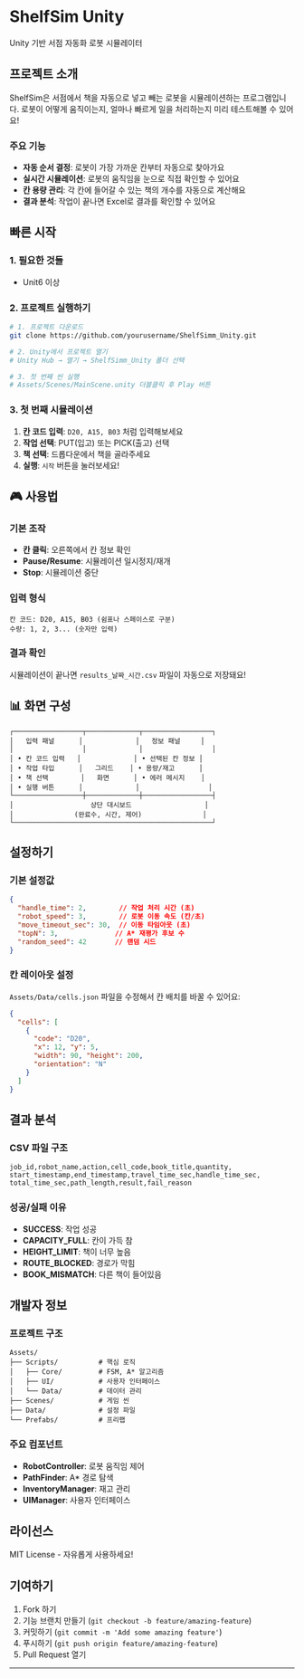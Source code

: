 # ShelfSim Unity

Unity 기반 서점 자동화 로봇 시뮬레이터

## 프로젝트 소개

ShelfSim은 서점에서 책을 자동으로 넣고 빼는 로봇을 시뮬레이션하는 프로그램입니다. 
로봇이 어떻게 움직이는지, 얼마나 빠르게 일을 처리하는지 미리 테스트해볼 수 있어요!

### 주요 기능

- **자동 순서 결정**: 로봇이 가장 가까운 칸부터 자동으로 찾아가요
- **실시간 시뮬레이션**: 로봇의 움직임을 눈으로 직접 확인할 수 있어요
- **칸 용량 관리**: 각 칸에 들어갈 수 있는 책의 개수를 자동으로 계산해요
- **결과 분석**: 작업이 끝나면 Excel로 결과를 확인할 수 있어요

## 빠른 시작

### 1. 필요한 것들
- Unit6 이상

### 2. 프로젝트 실행하기

```bash
# 1. 프로젝트 다운로드
git clone https://github.com/yourusername/ShelfSimm_Unity.git

# 2. Unity에서 프로젝트 열기
# Unity Hub → 열기 → ShelfSimm_Unity 폴더 선택

# 3. 첫 번째 씬 실행
# Assets/Scenes/MainScene.unity 더블클릭 후 Play 버튼
```

### 3. 첫 번째 시뮬레이션

1. **칸 코드 입력**: `D20, A15, B03` 처럼 입력해보세요
2. **작업 선택**: PUT(입고) 또는 PICK(출고) 선택
3. **책 선택**: 드롭다운에서 책을 골라주세요
4. **실행**: `시작` 버튼을 눌러보세요!

## 🎮 사용법

### 기본 조작
- **칸 클릭**: 오른쪽에서 칸 정보 확인
- **Pause/Resume**: 시뮬레이션 일시정지/재개
- **Stop**: 시뮬레이션 중단

### 입력 형식
```
칸 코드: D20, A15, B03 (쉼표나 스페이스로 구분)
수량: 1, 2, 3... (숫자만 입력)
```

### 결과 확인
시뮬레이션이 끝나면 `results_날짜_시간.csv` 파일이 자동으로 저장돼요!

## 📊 화면 구성

```
┌─────────────────┬─────────────┬─────────────────┐
│   입력 패널      │             │   정보 패널     │
│                 │             │                 │
│ • 칸 코드 입력   │             │ • 선택된 칸 정보 │
│ • 작업 타입      │   그리드    │ • 용량/재고      │
│ • 책 선택        │   화면      │ • 에러 메시지    │
│ • 실행 버튼      │             │                 │
└─────────────────┼─────────────┼─────────────────┤
│                   상단 대시보드                  │
│               (완료수, 시간, 제어)               │
└─────────────────────────────────────────────────┘
```

## 설정하기

### 기본 설정값
```json
{
  "handle_time": 2,        // 작업 처리 시간 (초)
  "robot_speed": 3,        // 로봇 이동 속도 (칸/초)
  "move_timeout_sec": 30,  // 이동 타임아웃 (초)
  "topN": 3,              // A* 재평가 후보 수
  "random_seed": 42       // 랜덤 시드
}
```

### 칸 레이아웃 설정
`Assets/Data/cells.json` 파일을 수정해서 칸 배치를 바꿀 수 있어요:

```json
{
  "cells": [
    {
      "code": "D20",
      "x": 12, "y": 5,
      "width": 90, "height": 200,
      "orientation": "N"
    }
  ]
}
```

## 결과 분석

### CSV 파일 구조
```csv
job_id,robot_name,action,cell_code,book_title,quantity,
start_timestamp,end_timestamp,travel_time_sec,handle_time_sec,
total_time_sec,path_length,result,fail_reason
```

### 성공/실패 이유
- **SUCCESS**: 작업 성공
- **CAPACITY_FULL**: 칸이 가득 참
- **HEIGHT_LIMIT**: 책이 너무 높음
- **ROUTE_BLOCKED**: 경로가 막힘
- **BOOK_MISMATCH**: 다른 책이 들어있음

## 개발자 정보

### 프로젝트 구조
```
Assets/
├── Scripts/          # 핵심 로직
│   ├── Core/         # FSM, A* 알고리즘
│   ├── UI/           # 사용자 인터페이스
│   └── Data/         # 데이터 관리
├── Scenes/           # 게임 씬
├── Data/             # 설정 파일
└── Prefabs/          # 프리팹
```

### 주요 컴포넌트
- **RobotController**: 로봇 움직임 제어
- **PathFinder**: A* 경로 탐색
- **InventoryManager**: 재고 관리
- **UIManager**: 사용자 인터페이스

## 라이선스

MIT License - 자유롭게 사용하세요!

## 기여하기

1. Fork 하기
2. 기능 브랜치 만들기 (`git checkout -b feature/amazing-feature`)
3. 커밋하기 (`git commit -m 'Add some amazing feature'`)
4. 푸시하기 (`git push origin feature/amazing-feature`)
5. Pull Request 열기

---
